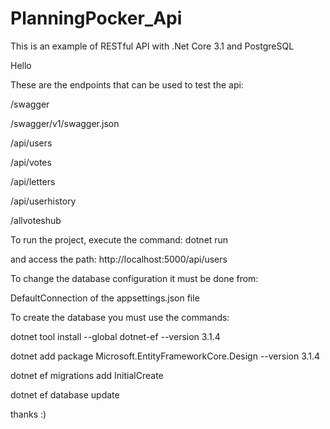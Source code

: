 # PlanningPocker_Api
This is an example of RESTful API with .Net Core 3.1 and PostgreSQL

Hello

These are the endpoints that can be used to test the api:

/swagger

/swagger/v1/swagger.json

/api/users

/api/votes

/api/letters

/api/userhistory

/allvoteshub

To run the project, execute the command: dotnet run 

and access the path: http://localhost:5000/api/users

To change the database configuration it must be done from:

DefaultConnection of the appsettings.json file

To create the database you must use the commands:

dotnet tool install --global dotnet-ef --version 3.1.4

dotnet add package Microsoft.EntityFrameworkCore.Design --version 3.1.4

dotnet ef migrations add InitialCreate

dotnet ef database update

thanks :)

